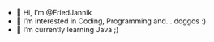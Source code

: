 - 👋 Hi, I’m @FriedJannik
- 👀 I’m interested in Coding, Programming and... doggos :)
- 🌱 I’m currently learning Java ;)

<!---
FriedJannik/FriedJannik is a ✨ special ✨ repository because its `README.md` (this file) appears on your GitHub profile.
You can click the Preview link to take a look at your changes.
--->
